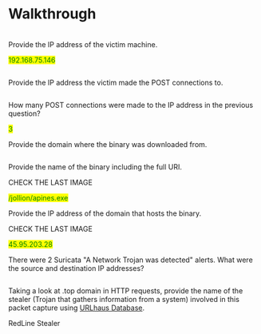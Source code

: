 # Walkthrough

\
Provide the IP address of the victim machine.&#x20;

<mark style="color:green;">192.168.75.146</mark>

&#x20;

<figure><img src="https://camo.githubusercontent.com/9e4f6c40eeaa426c80a67e17974638788247af95861483025625cd09826f902d/68747470733a2f2f692e696d6775722e636f6d2f6a71636c42304c2e706e67" alt=""><figcaption></figcaption></figure>

Provide the IP address the victim made the POST connections to. &#x20;

&#x20;

<figure><img src="https://camo.githubusercontent.com/756bc2dd92f89f51b36082cf831e2224b227f876f055050ba91fbefae3c95521/68747470733a2f2f692e696d6775722e636f6d2f4e6e4d663863662e706e67" alt=""><figcaption></figcaption></figure>

How many POST connections were made to the IP address in the previous question?

<mark style="color:green;">3</mark>



Provide the domain where the binary was downloaded from.&#x20;

&#x20;

<figure><img src="https://camo.githubusercontent.com/d4c89e263849dd2e95ae4e94490e6570db4c2ff2985580908f8a8471f23769b9/68747470733a2f2f692e696d6775722e636f6d2f31646e764c754f2e706e67" alt=""><figcaption></figcaption></figure>



Provide the name of the binary including the full URI.

CHECK THE LAST IMAGE

<mark style="color:green;">/jollion/apines.exe</mark>

Provide the IP address of the domain that hosts the binary.

CHECK THE LAST IMAGE

<mark style="color:green;">45.95.203.28</mark>

There were 2 Suricata "A Network Trojan was detected" alerts. What were the source and destination IP addresses?&#x20;

&#x20;

<figure><img src="https://camo.githubusercontent.com/a45da7d0562e813cccd464b486ff16232fa4af2d90fcebcba6c7f2dba455f028/68747470733a2f2f692e696d6775722e636f6d2f4c6d384f546f7a2e706e67" alt=""><figcaption></figcaption></figure>



Taking a look at .top domain in HTTP requests, provide the name of the stealer (Trojan that gathers information from a system) involved in this packet capture using [URLhaus Database](https://urlhaus.abuse.ch/).&#x20;

RedLine Stealer

<figure><img src="https://camo.githubusercontent.com/d35f63b2463079ae8077c25cafebca4575c671dd189aee194effcf5147e9380f/68747470733a2f2f692e696d6775722e636f6d2f3938554574337a2e706e67" alt=""><figcaption></figcaption></figure>
